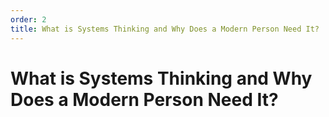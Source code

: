 ```yaml
---
order: 2
title: What is Systems Thinking and Why Does a Modern Person Need It?
---
```


# What is Systems Thinking and Why Does a Modern Person Need It?


